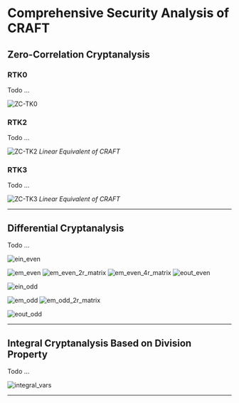 # Comprehensive Security Analysis of CRAFT


## Zero-Correlation Cryptanalysis

### RTK0

Todo ...

![ZC-TK0](/Images/ZeroCorrelation/zc_14rounds_rt0.svg)

### RTK2

Todo ...

![ZC-TK2](/Images/ZeroCorrelation/ZC-TK2-14Rounds.svg "Linear Equivalent of CRAFT") *Linear Equivalent of CRAFT*

### RTK3

Todo ...

![ZC-TK3](/Images/ZeroCorrelation/ZC-TK3-14Rounds.svg "Linear Equivalent of CRAFT") *Linear Equivalent of CRAFT*

---

## Differential Cryptanalysis

Todo ...

![ein_even](/Images/Even/ein_even_new.svg)

![em_even](/Images/Even/em_even_new.svg)
![em_even_2r_matrix](/Results-Diff-ST/Even/em_even_2r.svg)
![em_even_4r_matrix](/Results-Diff-ST/Even/em_even_4r.svg)
![eout_even](/Images/Even/eout_even_new.svg)

![ein_odd](/Images/Odd/ein_odd_new.svg)

![em_odd](/Images/Odd/em_odd_new.svg)
![em_odd_2r_matrix](/Results-Diff-ST/Odd/em_odd_2r.svg)

![eout_odd](/Images/Odd/eout_odd_new.svg)

---

## Integral Cryptanalysis Based on Division Property

Todo ...

![integral_vars](/Images/Integral/craft_integral_vars.svg)

---
